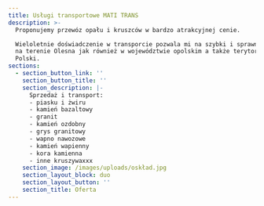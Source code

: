 ```yaml
---
title: Usługi transportowe MATI TRANS
description: >-
  Proponujemy przewóz opału i kruszców w bardzo atrakcyjnej cenie. 

  Wieloletnie doświadczenie w transporcie pozwala mi na szybki i sprawny dowóz
  na terenie Olesna jak również w województwie opolskim a także terytorium
  Polski. 
sections:
  - section_button_link: ''
    section_button_title: ''
    section_description: |-
      Sprzedaż i transport:
      - piasku i żwiru
      - kamień bazaltowy 
      - granit
      - kamień ozdobny
      - grys granitowy
      - wapno nawozowe
      - kamień wapienny
      - kora kamienna
      - inne kruszywaxxx
    section_image: /images/uploads/oskład.jpg
    section_layout_block: duo
    section_layout_button: ''
    section_title: Oferta
---
```


